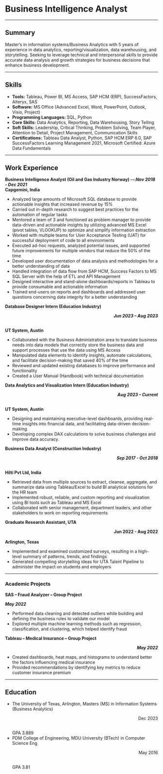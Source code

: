 # Business Intelligence Analyst

---

## Summary
Master’s in information systems/Business Analytics with 5 years of experience in data analytics, reporting/visualization, data warehousing, and storytelling. Seeking to leverage technical and interpersonal skills to provide accurate data analysis and growth strategies for business decisions that enhance business development.

---

## Skills
- **Tools:** Tableau, Power BI, MS Access, SAP HCM (ERP), SuccessFactors, Alteryx, SAS
- **Software:** MS Office (Advanced Excel, Word, PowerPoint, Outlook, Visio, Project)
- **Programming Languages:** SQL, Python
- **Core Skills:** Data Analytics, Reporting, Data Warehousing, Story Telling
- **Soft Skills:** Leadership, Critical Thinking, Problem Solving, Team Player, Attention to Detail, Project Management, Communication Skills
- **Certifications:** Tableau Data Analyst, Python, SAP HCM ERP 6.0, SAP SuccessFactors Learning Management 2021, Microsoft Certified: Azure Data Fundamentals

---

## Work Experience
**Business Intelligence Analyst (Oil and Gas Industry Norway) --:_Nov 2018 - Dec 2021_**
<br>**Capgemini, India**
- Analyzed large amounts of Microsoft SQL database to provide actionable insights that increased revenue by 15%
- Carried out in-depth research to suggest best practices for the automation of regular tasks
- Mentored a team of 3 and functioned as problem manager to provide data-driven and actionable insights by utilizing advanced MS Excel (pivot tables, VLOOKUP) to optimize and simplify information extraction
- Worked with multiple teams for User Acceptance Testing (UAT) for successful deployment of code to all environments
- Executed ad-hoc requests, analyzed potential issues, and supported future improvements for multiple vendors that reduce the 50% of the time
- Developed user documentation of data analysis and methodologies for a better understanding of data
- Handled integration of data flow from SAP HCM, Success Factors to MS SQL Server with the help of ETL and API Management
- Designed interactive and stand-alone dashboards/reports in Tableau to provide consumable and actionable information
- Trained end-users on reports and dashboards and addressed user questions concerning data integrity for a better understanding

**Database Designer Intern (Education Industry) <p align="right">_Jun 2023 – Aug 2023_</p>**
<br>**UT System, Austin**
- Collaborated with the Business Administration area to translate business needs into data models that correctly store the business data and support processes that use the data using MS Access
- Manipulated data elements to identify insights, automate calculations, and facilitate decision-making that saved 40% of the time
- Reviewed and updated existing databases to improve performance and functionality
- Created a User Manual (Handbook) with technical documentation

**Data Analytics and Visualization Intern (Education Industry) <p align="right">_Aug 2023 – Current_</p>**
<br>**UT System, Austin**
- Designing and maintaining executive-level dashboards, providing real-time insights into financial data, and facilitating data-driven decision-making.
- Developing complex DAX calculations to solve business challenges and improve data accuracy.

**Business Data Analyst (Construction Industry) <p align="right">_Sep 2017 - Oct 2018_</p>**
<br>**Hilti Pvt Ltd, India**
- Retrieved data from multiple sources to extract, cleanse, aggregate, and summarize data using Tableau/Excel to build BI analytical solutions for the HR team
- Implemented robust, reliable, and custom reporting and visualization using BI tools such as Tableau and MS Excel
- Collaborated with senior management, department leaders, and other stakeholders to work on reporting requirements

**Graduate Research Assistant, UTA <div dir="rtl">Jun 2022 - Aug 2022</div>**
<br>**Arlington, Texas**
- Implemented and examined customized surveys, resulting in a high-level summary of patterns, trends, and findings
- Generated compelling storytelling ideas for UTA Talent Pipeline to administer the impact on students and employers

---

### Academic Projects
**SAS – Fraud Analyzer – Group Project <div alignn="right">_May 2022_</div>**
- Performed data cleaning and detected outliers while building and defining the business rules to validate our model
- Explored multiple machine learning methods such as regression, classification, and clustering, which helped identify fraud

**Tableau – Medical Insurance – Group Project <p align="right">_May 2022_</p>**
- Created dashboards, heat maps, and histograms to understand better the factors influencing medical insurance
- Provided recommendations by identifying key metrics to reduce customer insurance premium

---

## Education
- The University of Texas, Arlington, Masters (MS) in Information Systems (Business Analytics) <p align="right">Dec 2023</p>
<br> GPA 3.889
- PDM College of Engineering, MDU University (BTech) in Computer Science Eng <p align="right">May 2016</p>
<br> GPA 3.81
